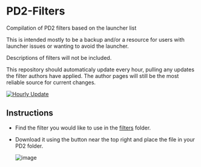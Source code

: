 # PD2-Filters
 Compilation of PD2 filters based on the launcher list

 This is intended mostly to be a backup and/or a resource for users with launcher issues or wanting to avoid the launcher.
 
 Descriptions of filters will not be included.

 This repository should automaticaly update every hour, pulling any updates the filter authors have applied. The author pages will still be the most reliable source for current changes.
 
 [![Hourly Update](https://github.com/xkanzeon/PD2-Filters/actions/workflows/hourly.yml/badge.svg)](https://github.com/xkanzeon/PD2-Filters/actions/workflows/hourly.yml)

## Instructions

 * Find the filter you would like to use in the [filters](https://github.com/xkanzeon/PD2-Filters/tree/main/filters) folder.
 * Download it using the button near the top right and place the file in your PD2 folder.

   ![image](https://github.com/xkanzeon/PD2-Filters/assets/72973313/400e33a6-641c-40a6-8d51-66faf8b277e6)

